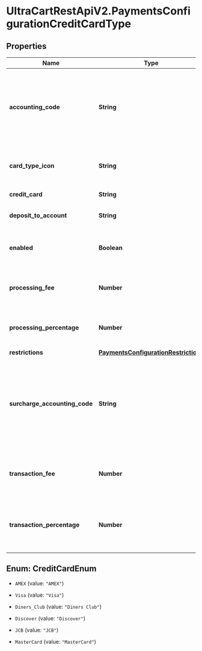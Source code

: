 # UltraCartRestApiV2.PaymentsConfigurationCreditCardType

## Properties
Name | Type | Description | Notes
------------ | ------------- | ------------- | -------------
**accounting_code** | **String** | Optional field used for Quickbooks integrations to match this credit card with the corresponding payment type in Quickbooks | [optional] 
**card_type_icon** | **String** | Internally used icon information for this card type | [optional] 
**credit_card** | **String** | Credit card type | [optional] 
**deposit_to_account** | **String** | The name of the account to deposit funds | [optional] 
**enabled** | **Boolean** | If true, this card type will be accepted during checkout | [optional] 
**processing_fee** | **Number** | Optional additional fee applied to order for this card | [optional] 
**processing_percentage** | **Number** | Optional additional fee applied to order for this card | [optional] 
**restrictions** | [**PaymentsConfigurationRestrictions**](PaymentsConfigurationRestrictions.md) |  | [optional] 
**surcharge_accounting_code** | **String** | Optional field. If integrated with Quickbooks, this code will be used when informing Quickbooks about any surcharges applied to orders | [optional] 
**transaction_fee** | **Number** | An optional additional fee to charge the customer for using this card. | [optional] 
**transaction_percentage** | **Number** | An optional transaction percentage to charge the customer for using this card | [optional] 


<a name="CreditCardEnum"></a>
## Enum: CreditCardEnum


* `AMEX` (value: `"AMEX"`)

* `Visa` (value: `"Visa"`)

* `Diners_Club` (value: `"Diners Club"`)

* `Discover` (value: `"Discover"`)

* `JCB` (value: `"JCB"`)

* `MasterCard` (value: `"MasterCard"`)




